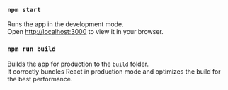 ### `npm start`
Runs the app in the development mode.\
Open [http://localhost:3000](http://localhost:3000) to view it in your browser.


### `npm run build`
Builds the app for production to the `build` folder.\
It correctly bundles React in production mode and optimizes the build for the best performance.